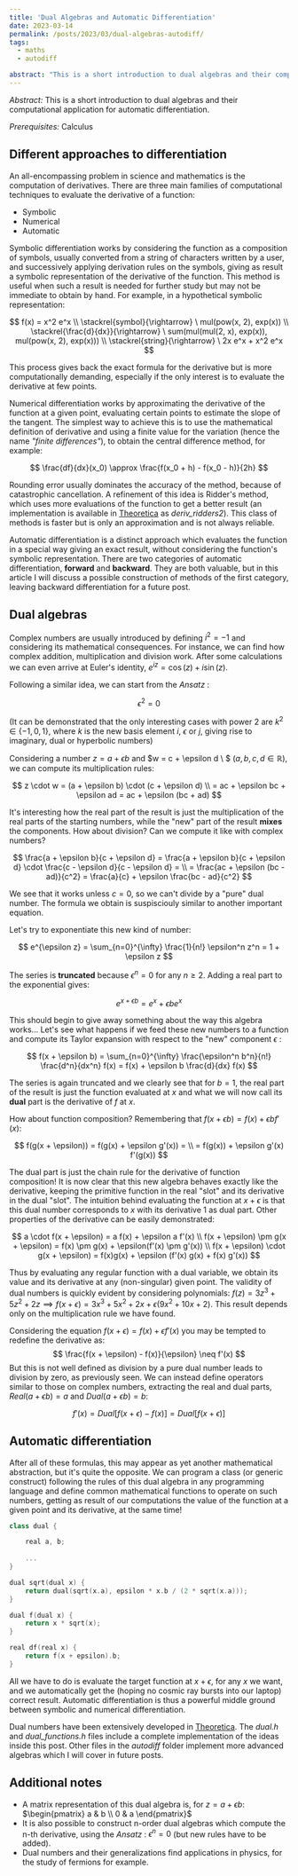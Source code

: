 ```yaml
---
title: 'Dual Algebras and Automatic Differentiation'
date: 2023-03-14
permalink: /posts/2023/03/dual-algebras-autodiff/
tags:
  - maths
  - autodiff

abstract: "This is a short introduction to dual algebras and their computational application for automatic differentiation"
---
```


_Abstract:_ This is a short introduction to dual algebras and their computational application for automatic differentiation.

_Prerequisites:_ Calculus


Different approaches to differentiation
------
An all-encompassing problem in science and mathematics is the computation of derivatives. There are three main families of computational techniques to evaluate the derivative of a function:
  - Symbolic
  - Numerical
  - Automatic

Symbolic differentiation works by considering the function as a composition of symbols, usually converted from a string of characters written by a user, and successively applying derivation rules on the symbols, giving as result a symbolic representation of the derivative of the function. This method is useful when such a result is needed for further study but may not be immediate to obtain by hand. For example, in a hypothetical symbolic representation:

$$
f(x) = x^2 e^x \\ \stackrel{symbol}{\rightarrow} \  mul(pow(x, 2), exp(x)) \\
\stackrel{\frac{d}{dx}}{\rightarrow} \ sum(mul(mul(2, x), exp(x)), mul(pow(x, 2), exp(x))) \\
\stackrel{string}{\rightarrow} \ 2x e^x + x^2 e^x
$$

This process gives back the exact formula for the derivative but is more computationally demanding, especially if the only interest is to evaluate the derivative at few points.

Numerical differentiation works by approximating the derivative of the function at a given point, evaluating certain points to estimate the slope of the tangent. The simplest way to achieve this is to use the mathematical definition of derivative and using a finite value for the variation (hence the name *"finite differences"*), to obtain the central difference method, for example:

$$
\frac{df}{dx}(x_0) \approx \frac{f(x_0 + h) - f(x_0 - h)}{2h}
$$

Rounding error usually dominates the accuracy of the method, because of catastrophic cancellation. A refinement of this idea is Ridder's method, which uses more evaluations of the function to get a better result (an implementation is available in [Theoretica](https://github.com/chaotic-society/theoretica/blob/master/src/calculus/derivation.h) as *deriv_ridders2*). This class of methods is faster but is only an approximation and is not always reliable.

Automatic differentiation is a distinct approach which evaluates the function in a special way giving an exact result, without considering the function's symbolic representation. There are two categories of automatic differentiation, **forward** and **backward**. They are both valuable, but in this article I will discuss a possible construction of methods of the first category, leaving backward differentiation for a future post.

Dual algebras
------
Complex numbers are usually introduced by defining $i^2 = -1$ and considering its mathematical consequences. For instance, we can find how complex addition, multiplication and division work. After some calculations we can even arrive at Euler's identity, $e^{iz} = \cos(z) + i\sin(z)$.

Following a similar idea, we can start from the *Ansatz* :

$$
\epsilon^2 = 0
$$

(It can be demonstrated that the only interesting cases with power 2 are $k^2 \in \{-1, 0, 1\}$, where $k$ is the new basis element $i$, $\epsilon$ or $j$, giving rise to imaginary, dual or hyperbolic numbers)

Considering a number $z = a + \epsilon b$ and $w = c + \epsilon d \ $ ($a, b, c, d \in \mathbb{R}$), we can compute its multiplication rules:

$$
z \cdot w = (a + \epsilon b) \cdot (c + \epsilon d) \\
= ac + \epsilon bc + \epsilon ad = ac + \epsilon (bc + ad)
$$

It's interesting how the real part of the result is just the multiplication of the real parts of the starting numbers, while the "new" part of the result **mixes** the components. How about division? Can we compute it like with complex numbers?

$$
\frac{a + \epsilon b}{c + \epsilon d} = \frac{a + \epsilon b}{c + \epsilon d} \cdot \frac{c - \epsilon d}{c - \epsilon d} = \\ = \frac{ac + \epsilon (bc - ad)}{c^2} = \frac{a}{c} + \epsilon \frac{bc - ad}{c^2}
$$

We see that it works unless $c = 0$, so we can't divide by a "pure" dual number. The formula we obtain is suspisciouly similar to another important equation.

Let's try to exponentiate this new kind of number:

$$
e^{\epsilon z} = \sum_{n=0}^{\infty} \frac{1}{n!} \epsilon^n z^n = 1 + \epsilon z
$$

The series is **truncated** because $\epsilon^n = 0$ for any $n \geq 2$. Adding a real part to the exponential gives:

$$
e^{x + \epsilon b} = e^x + \epsilon b e^x
$$

This should begin to give away something about the way this algebra works... Let's see what happens if we feed these new numbers to a function and compute its Taylor expansion with respect to the "new" component $\epsilon$ :

$$
f(x + \epsilon b) = \sum_{n=0}^{\infty} \frac{\epsilon^n b^n}{n!} \frac{d^n}{dx^n} f(x) = f(x) + \epsilon b \frac{d}{dx} f(x)
$$

The series is again truncated and we clearly see that for $b = 1$, the real part of the result is just the function evaluated at $x$ and what we will now call its **dual** part is the derivative of $f$ at $x$.

How about function composition? Remembering that $f(x + \epsilon b) = f(x) + \epsilon b f'(x)$:

$$
f(g(x + \epsilon)) = f(g(x) + \epsilon g'(x)) = \\
= f(g(x)) + \epsilon g'(x) f'(g(x))
$$

The dual part is just the chain rule for the derivative of function composition! It is now clear that this new algebra behaves exactly like the derivative, keeping the primitive function in the real "slot" and its derivative in the dual "slot". The intuition behind evaluating the function at $x + \epsilon$ is that this dual number corresponds to $x$ with its derivative $1$ as dual part. Other properties of the derivative can be easily demonstrated:

$$
a \cdot f(x + \epsilon) = a f(x) + \epsilon a f'(x) \\
f(x + \epsilon) \pm g(x + \epsilon) = f(x) \pm g(x) + \epsilon(f'(x) \pm g'(x)) \\
f(x + \epsilon) \cdot g(x + \epsilon) = f(x)g(x) + \epsilon (f'(x) g(x) + f(x) g'(x))
$$

Thus by evaluating any regular function with a dual variable, we obtain its value and its derivative at any (non-singular) given point. The validity of dual numbers is quickly evident by considering polynomials: $f(z) = 3 z^3 + 5 z^2 + 2 z \implies f(x + \epsilon) = 3 x^3 + 5 x^2 + 2 x + \epsilon (9 x^2 + 10 x + 2)$. This result depends only on the multiplication rule we have found.

Considering the equation $f(x + \epsilon) = f(x) + \epsilon f'(x)$ you may be tempted to redefine the derivative as:
$$
\frac{f(x + \epsilon) - f(x)}{\epsilon} \neq f'(x)
$$
But this is not well defined as division by a pure dual number leads to division by zero, as previously seen. We can instead define operators similar to those on complex numbers, extracting the real and dual parts, $Real(a + \epsilon b) = a$ and $Dual(a + \epsilon b) = b$:

$$
f'(x) = Dual[f(x + \epsilon) - f(x)] = Dual[f(x + \epsilon)]
$$

Automatic differentiation
------

After all of these formulas, this may appear as yet another mathematical abstraction, but it's quite the opposite. We can program a class (or generic construct) following the rules of this dual algebra in any programming language and define common mathematical functions to operate on such numbers, getting as result of our computations the value of the function at a given point and its derivative, at the same time!

```cpp
class dual {

	real a, b;
    
    ...
}

dual sqrt(dual x) {
	return dual(sqrt(x.a), epsilon * x.b / (2 * sqrt(x.a)));
}

dual f(dual x) {
	return x * sqrt(x);
}

real df(real x) {
	return f(x + epsilon).b;
}
```

All we have to do is evaluate the target function at $x + \epsilon$, for any $x$ we want, and we automatically get the (hoping no cosmic ray bursts into our laptop) correct result. Automatic differentiation is thus a powerful middle ground between symbolic and numerical differentiation.

Dual numbers have been extensively developed in [Theoretica](https://www.github.com/chaotic-society/theoretica). The *dual.h* and *dual_functions.h* files include a complete implementation of the ideas inside this post. Other files in the *autodiff* folder implement more advanced algebras which I will cover in future posts.

Additional notes
------
- A matrix representation of this dual algebra is, for $z = a + \epsilon b$: $\begin{pmatrix} a & b \\ 0 & a \end{pmatrix}$
- It is also possible to construct n-order dual algebras which compute the n-th derivative, using the *Ansatz* : $\epsilon^n = 0$ (but new rules have to be added).
- Dual numbers and their generalizations find applications in physics, for the study of fermions for example.